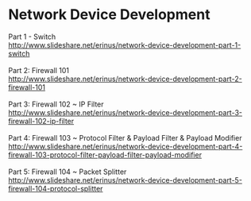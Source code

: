 # Network Device Development<br>
Part 1 - Switch<br>
http://www.slideshare.net/erinus/network-device-development-part-1-switch<br>
<br>
Part 2: Firewall 101<br>
http://www.slideshare.net/erinus/network-device-development-part-2-firewall-101<br>
<br>
Part 3: Firewall 102 ~ IP Filter<br>
http://www.slideshare.net/erinus/network-device-development-part-3-firewall-102-ip-filter<br>
<br>
Part 4: Firewall 103 ~ Protocol Filter & Payload Filter & Payload Modifier<br>
http://www.slideshare.net/erinus/network-device-development-part-4-firewall-103-protocol-filter-payload-filter-payload-modifier<br>
<br>
Part 5: Firewall 104 ~ Packet Splitter<br>
http://www.slideshare.net/erinus/network-device-development-part-5-firewall-104-protocol-splitter<br>
